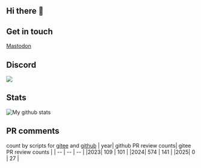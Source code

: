 ## Hi there 👋

<!--
**pkking/pkking** is a ✨ _special_ ✨ repository because its `README.md` (this file) appears on your GitHub profile.

Here are some ideas to get you started:

- 🔭 I’m currently working on ...
- 🌱 I’m currently learning ...
- 👯 I’m looking to collaborate on ...
- 🤔 I’m looking for help with ...
- 💬 Ask me about ...
- 📫 How to reach me: ...
- 😄 Pronouns: ...
- ⚡ Fun fact: ...
-->

## Get in touch
<a rel="me" href="https://fosstodon.org/@pkking">Mastodon</a>

## Discord
![](https://dcbadge.limes.pink/api/shield/1072349424061255690)

## Stats
![My github stats](https://github-readme-stats.vercel.app/api?username=pkking)

## PR comments
count by scripts for [gitee](https://github.com/pkking/pkking/blob/main/gitee_stats.py) and [github](https://github.com/pkking/pkking/blob/main/github_stats.py)
| year| github PR review counts| gitee PR review counts |
| -- | -- | -- |
|2023| 109 | 101 |
|2024| 574 | 141 |
|2025| 0 | 27 |
